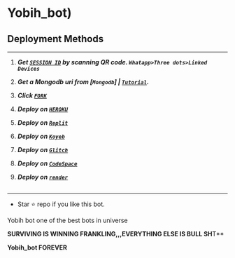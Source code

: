 # Yobih_bot)

  
 
## Deployment Methods
---
1. ***Get [`SESSION ID`](https://suhail-md-vtsf.onrender.com/)  by scanning QR code. `Whatapp>Three dots>Linked Devices`***
2.  ***Get a Mongodb uri from [`Mongodb`] | [`Tutorial`](https://youtu.be/4YEUtGlqkl4).***
3.  ***Click [`FORK`](https://github.com/SuhailTechInfo/suhail-x-whatsapp/fork)***
   
5.  ***Deploy on [`HEROKU`](https://suhail-web01.vercel.app/deploy?platform=heroku)***
6.  ***Deploy on [`Replit`](https://suhail-web01.vercel.app/deploy?platform=replit)***  
7.  ***Deploy on [`Koyeb`](https://suhail-web01.vercel.app/deploy?platform=koyeb)***
8.  ***Deploy on [`Glitch`](https://suhail-web01.vercel.app/deploy?platform=glitch)***
9.  ***Deploy on [`CodeSpace`](https://suhail-web01.vercel.app/deploy?platform=codespace)***
10. ***Deploy on [`render`](https://suhail-web01.vercel.app/deploy?platform=render)***
##



---

- Star ⭐ repo if you like this bot.


Yobih bot one of the best bots in universe

**SURVIVING IS WINNING FRANKLING,,,EVERYTHING ELSE IS BULL SH**T**

**Yobih_bot FOREVER**


